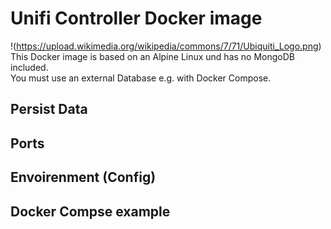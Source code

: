 # Unifi Controller Docker image 
!(https://upload.wikimedia.org/wikipedia/commons/7/71/Ubiquiti_Logo.png)
This Docker image is based on an Alpine Linux und has no MongoDB included.  
You must use an external Database e.g. with Docker Compose.

## Persist Data
## Ports
## Envoirenment (Config)
## Docker Compse example